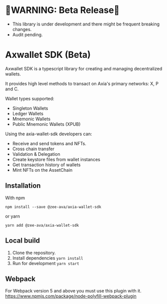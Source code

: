 # 🔴WARNING: Beta Release🔴

-   This library is under development and there might be frequent breaking changes.
-   Audit pending.

# Axwallet SDK (Beta)

Axwallet SDK is a typescript library for creating and managing decentralized wallets.

It provides high level methods to transact on Axia's primary networks: X, P and C.

Wallet types supported:

-   Singleton Wallets
-   Ledger Wallets
-   Mnemonic Wallets
-   Public Mnemonic Wallets (XPUB)

Using the axia-wallet-sdk developers can:

-   Receive and send tokens and NFTs.
-   Cross chain transfer
-   Validation & Delegation
-   Create keystore files from wallet instances
-   Get transaction history of wallets
-   Mint NFTs on the AssetChain

## Installation

With npm

`npm install --save @zee-ava/axia-wallet-sdk`

or yarn

`yarn add @zee-ava/axia-wallet-sdk`

## Local build

1. Clone the repository.
2. Install dependencies `yarn install`
3. Run for development `yarn start`

## Webpack

For Webpack version 5 and above you must use this plugin with it. https://www.npmjs.com/package/node-polyfill-webpack-plugin

